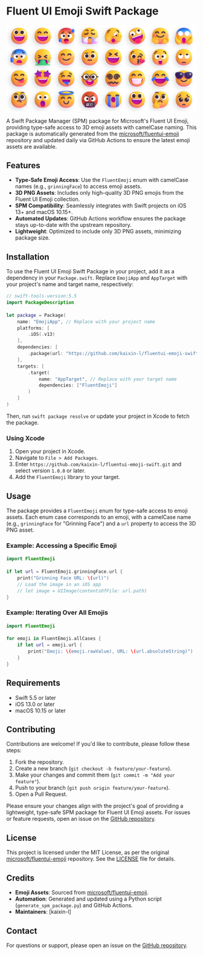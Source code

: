 # Fluent UI Emoji Swift Package

![Fluent UI Emoji Banner](art/readme_banner.webp)

A Swift Package Manager (SPM) package for Microsoft's Fluent UI Emoji, providing type-safe access to 3D emoji assets with camelCase naming. This package is automatically generated from the [microsoft/fluentui-emoji](https://github.com/microsoft/fluentui-emoji) repository and updated daily via GitHub Actions to ensure the latest emoji assets are available.

## Features

- **Type-Safe Emoji Access**: Use the `FluentEmoji` enum with camelCase names (e.g., `grinningFace`) to access emoji assets.
- **3D PNG Assets**: Includes only high-quality 3D PNG emojis from the Fluent UI Emoji collection.
- **SPM Compatibility**: Seamlessly integrates with Swift projects on iOS 13+ and macOS 10.15+.
- **Automated Updates**: GitHub Actions workflow ensures the package stays up-to-date with the upstream repository.
- **Lightweight**: Optimized to include only 3D PNG assets, minimizing package size.

## Installation

To use the Fluent UI Emoji Swift Package in your project, add it as a dependency in your `Package.swift`. Replace `EmojiApp` and `AppTarget` with your project's name and target name, respectively:

```swift
// swift-tools-version:5.5
import PackageDescription

let package = Package(
    name: "EmojiApp", // Replace with your project name
    platforms: [
        .iOS(.v13)
    ],
    dependencies: [
        .package(url: "https://github.com/kaixin-l/fluentui-emoji-swift.git", from: "1.0.0")
    ],
    targets: [
        .target(
            name: "AppTarget", // Replace with your target name
            dependencies: ["FluentEmoji"]
        )
    ]
)
```

Then, run `swift package resolve` or update your project in Xcode to fetch the package.

### Using Xcode
1. Open your project in Xcode.
2. Navigate to `File > Add Packages`.
3. Enter `https://github.com/kaixin-l/fluentui-emoji-swift.git` and select version `1.0.0` or later.
4. Add the `FluentEmoji` library to your target.

## Usage

The package provides a `FluentEmoji` enum for type-safe access to emoji assets. Each enum case corresponds to an emoji, with a camelCase name (e.g., `grinningFace` for "Grinning Face") and a `url` property to access the 3D PNG asset.

### Example: Accessing a Specific Emoji

```swift
import FluentEmoji

if let url = FluentEmoji.grinningFace.url {
    print("Grinning Face URL: \(url)")
    // Load the image in an iOS app
    // let image = UIImage(contentsOfFile: url.path)
}
```

### Example: Iterating Over All Emojis

```swift
import FluentEmoji

for emoji in FluentEmoji.allCases {
    if let url = emoji.url {
        print("Emoji: \(emoji.rawValue), URL: \(url.absoluteString)")
    }
}
```

## Requirements

- Swift 5.5 or later
- iOS 13.0 or later
- macOS 10.15 or later

## Contributing

Contributions are welcome! If you'd like to contribute, please follow these steps:

1. Fork the repository.
2. Create a new branch (`git checkout -b feature/your-feature`).
3. Make your changes and commit them (`git commit -m "Add your feature"`).
4. Push to your branch (`git push origin feature/your-feature`).
5. Open a Pull Request.

Please ensure your changes align with the project's goal of providing a lightweight, type-safe SPM package for Fluent UI Emoji assets. For issues or feature requests, open an issue on the [GitHub repository](https://github.com/kaixin-l/fluentui-emoji-swift).

## License

This project is licensed under the MIT License, as per the original [microsoft/fluentui-emoji](https://github.com/microsoft/fluentui-emoji) repository. See the [LICENSE](LICENSE) file for details.

## Credits

- **Emoji Assets**: Sourced from [microsoft/fluentui-emoji](https://github.com/microsoft/fluentui-emoji).
- **Automation**: Generated and updated using a Python script (`generate_spm_package.py`) and GitHub Actions.
- **Maintainers**: [kaixin-l]

## Contact

For questions or support, please open an issue on the [GitHub repository](https://github.com/kaixin-l/fluentui-emoji-swift).